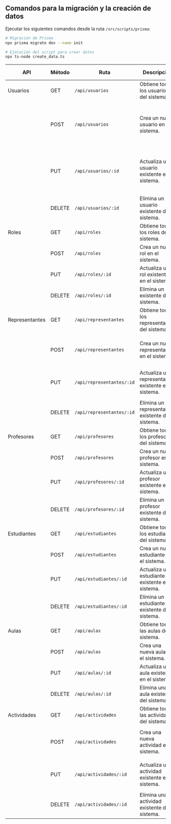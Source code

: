 ## Comandos para la migración y la creación de datos

Ejecutar los siguientes comandos desde la ruta `/src/scripts/prisma`:

```sh
# Migración de Prisma
npx prisma migrate dev --name init 

# Ejecución del script para crear datos
npx ts-node create_data.ts
```

| API            | Método | Ruta                      | Descripción                                       | Campos Requeridos                                                                |
|----------------|--------|---------------------------|---------------------------------------------------|----------------------------------------------------------------------------------|
| Usuarios       | GET    | `/api/usuarios`           | Obtiene todos los usuarios del sistema.           | -                                                                                |
|                | POST   | `/api/usuarios`           | Crea un nuevo usuario en el sistema.              | `cedula`, `firstName`, `lastName`, `telefono`, `correo`, `rolId`, `birthdate`, `gender`, `address` |
|                | PUT    | `/api/usuarios/:id`       | Actualiza un usuario existente en el sistema.     | `cedula`, `firstName`, `lastName`, `telefono`, `correo`, `rolId`, `birthdate`, `gender`, `address` |
|                | DELETE | `/api/usuarios/:id`       | Elimina un usuario existente del sistema.         | -                                                                                |
| Roles          | GET    | `/api/roles`              | Obtiene todos los roles del sistema.              | -                                                                                |
|                | POST   | `/api/roles`              | Crea un nuevo rol en el sistema.                  | `nombre`, `descripcion`                                                          |
|                | PUT    | `/api/roles/:id`          | Actualiza un rol existente en el sistema.         | `nombre`, `descripcion`                                                          |
|                | DELETE | `/api/roles/:id`          | Elimina un rol existente del sistema.             | -                                                                                |
| Representantes | GET    | `/api/representantes`     | Obtiene todos los representantes del sistema.     | -                                                                                |
|                | POST   | `/api/representantes`     | Crea un nuevo representante en el sistema.        | `usuarioId`, `direccion`, `ocupacion`, `estadoCivil`, `edad`                     |
|                | PUT    | `/api/representantes/:id` | Actualiza un representante existente en el sistema. | `usuarioId`, `direccion`, `ocupacion`, `estadoCivil`, `edad`                   |
|                | DELETE | `/api/representantes/:id` | Elimina un representante existente del sistema.   | -                                                                                |
| Profesores     | GET    | `/api/profesores`         | Obtiene todos los profesores del sistema.         | -                                                                                |
|                | POST   | `/api/profesores`         | Crea un nuevo profesor en el sistema.             | `usuarioId`, `codigo`, `grado`, `area`                                           |
|                | PUT    | `/api/profesores/:id`     | Actualiza un profesor existente en el sistema.    | `usuarioId`, `codigo`, `grado`, `area`                                           |
|                | DELETE | `/api/profesores/:id`     | Elimina un profesor existente del sistema.        | -                                                                                |
| Estudiantes    | GET    | `/api/estudiantes`        | Obtiene todos los estudiantes del sistema.        | -                                                                                |
|                | POST   | `/api/estudiantes`        | Crea un nuevo estudiante en el sistema.           | `usuarioId`, `representanteId`                                                   |
|                | PUT    | `/api/estudiantes/:id`    | Actualiza un estudiante existente en el sistema.  | `usuarioId`, `representanteId`                                                   |
|                | DELETE | `/api/estudiantes/:id`    | Elimina un estudiante existente del sistema.      | -                                                                                |
| Aulas          | GET    | `/api/aulas`              | Obtiene todas las aulas del sistema.              | -                                                                                |
|                | POST   | `/api/aulas`              | Crea una nueva aula en el sistema.                | `profesorId`, `estudianteId`, `nombre`                                           |
|                | PUT    | `/api/aulas/:id`          | Actualiza una aula existente en el sistema.       | `profesorId`, `estudianteId`, `nombre`                                           |
|                | DELETE | `/api/aulas/:id`          | Elimina una aula existente del sistema.           | -                                                                                |
| Actividades    | GET    | `/api/actividades`        | Obtiene todas las actividades del sistema.        | -                                                                                |
|                | POST   | `/api/actividades`        | Crea una nueva actividad en el sistema.           | `fechaInicio`, `fechaFinal`, `nota`, `comentario`, `entregado`                   |
|                | PUT    | `/api/actividades/:id`    | Actualiza una actividad existente en el sistema.  | `fechaInicio`, `fechaFinal`, `nota`, `comentario`, `entregado`                   |
|                | DELETE | `/api/actividades/:id`    | Elimina una actividad existente del sistema.      | -                                                                                |
